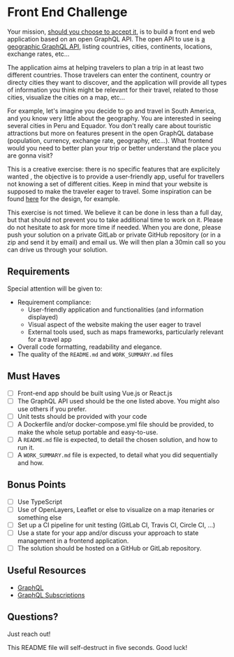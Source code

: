 # Front End Challenge

Your mission, [should you choose to accept it](https://www.youtube.com/watch?v=0TiqXFssKMY), is to build a front end web application based on an open GraphQL API. The open API to use is [a geographic GraphQL API](https://github.com/trevorblades/countries), listing countries, cities, continents, locations, exchange rates, etc...

The application aims at helping travelers to plan a trip in at least two different countries. Those travelers can enter the continent, country or directy cities they want to discover, and the application will provide all types of information you think might be relevant for their travel, related to those cities, visualize the cities on a map, etc...

For example, let's imagine you decide to go and travel in South America, and you know very little about the geography. You are interested in seeing several cities in Peru and Equador. You don't really care about touristic attractions but more on features present in the open GraphQL database (population, currency, exchange rate, geography, etc...). What frontend would you need to better plan your trip or better understand the place you are gonna visit?

This is a creative exercise: there is no specific features that are explicitely wanted , the objective is to provide a user-friendly app, useful for travellers not knowing a set of different cities. Keep in mind that your website is supposed to make the traveler eager to travel. Some inspiration can be found [here](https://travelshift.com/) for the design, for example.

This exercise is not timed. We believe it can be done in less than a full day, but that should not prevent you to take additional time to work on it. Please do not hesitate to ask for more time if needed. When you are done, please push your solution on a private GitLab or private GitHub repository (or in a zip and send it by email) and email us. We will then plan a 30min call so you can drive us through your solution.

## Requirements

Special attention will be given to:

* Requirement compliance:
    * User-friendly application and functionalities (and information displayed)
    * Visual aspect of the website making the user eager to travel
    * External tools used, such as maps frameworks, particularly relevant for a travel app
* Overall code formatting, readability and elegance.
* The quality of the `README.md` and `WORK_SUMMARY.md` files

## Must Haves

* [ ] Front-end app should be built using Vue.js or React.js
* [ ] The GraphQL API used should be the one listed above. You might also use others if you prefer.
* [ ] Unit tests should be provided with your code
* [ ] A Dockerfile and/or docker-compose.yml file should be provided, to make the whole setup portable and easy-to-use.
* [ ] A `README.md` file is expected, to detail the chosen solution, and how to run it.
* [ ] A `WORK_SUMMARY.md` file is expected, to detail what you did sequentially and how.

## Bonus Points

* [ ] Use TypeScript
* [ ] Use of OpenLayers, Leaflet or else to visualize on a map itenaries or something else
* [ ] Set up a CI pipeline for unit testing (GitLab CI, Travis CI, Circle CI, ...)
* [ ] Use a state for your app and/or discuss your approach to state management in a frontend application.
* [ ] The solution should be hosted on a GitHub or GitLab repository.

## Useful Resources

* [GraphQL](https://www.howtographql.com/)
* [GraphQL Subscriptions](https://graphql.org/blog/subscriptions-in-graphql-and-relay/)

## Questions?

Just reach out!

This README file will self-destruct in five seconds. Good luck!
